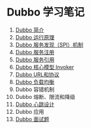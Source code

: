 # Dubbo 学习笔记

1. [Dubbo 简介](https://github.com/HomanLiang/study-demo/blob/main/dubbo-demo/document/chapter01.md)
2. [Dubbo 运行原理](https://github.com/HomanLiang/study-demo/blob/main/dubbo-demo/document/chapter02.md)
3. [Dubbo 服务发现（SPI）机制](https://github.com/HomanLiang/study-demo/blob/main/dubbo-demo/document/chapter03.md)
4. [Dubbo 服务注册](https://github.com/HomanLiang/study-demo/blob/main/dubbo-demo/document/chapter04.md)
5. [Dubbo 服务引用](https://github.com/HomanLiang/study-demo/blob/main/dubbo-demo/document/chapter05.md)
6. [Dubbo 核心模型 Invoker](https://github.com/HomanLiang/study-demo/blob/main/dubbo-demo/document/chapter06.md)
7. [Dubbo URL和协议](https://github.com/HomanLiang/study-demo/blob/main/dubbo-demo/document/chapter07.md)
8. [Dubbo 负载均衡](https://github.com/HomanLiang/study-demo/blob/main/dubbo-demo/document/chapter08.md)
9. Dubbo 容错机制
10. Dubbo 熔断、限流和降级
11. [Dubbo 心跳设计](https://github.com/HomanLiang/study-demo/blob/main/dubbo-demo/document/chapter11.md)
12. Dubbo 应用
13. [Dubbo 面试题](https://github.com/HomanLiang/study-demo/blob/main/dubbo-demo/document/chapter13.md)
